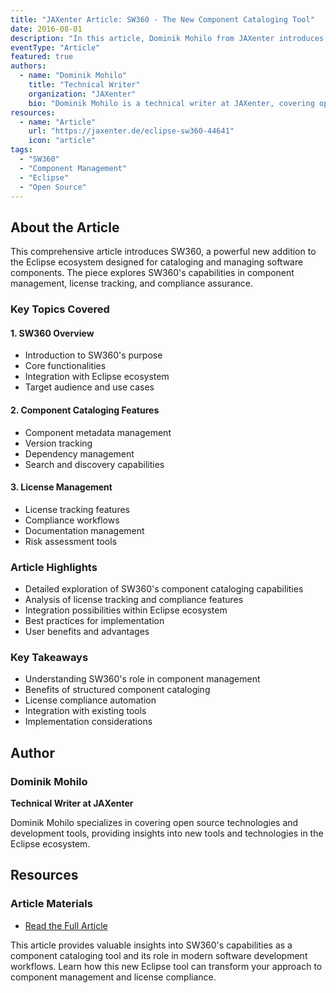 ```yaml
---
title: "JAXenter Article: SW360 - The New Component Cataloging Tool"
date: 2016-08-01
description: "In this article, Dominik Mohilo from JAXenter introduces SW360, a new cataloging tool for software components within the Eclipse ecosystem. The article explores how SW360 can help manage software components, track licenses, and ensure compliance across software development projects."
eventType: "Article"
featured: true
authors:
  - name: "Dominik Mohilo"
    title: "Technical Writer"
    organization: "JAXenter"
    bio: "Dominik Mohilo is a technical writer at JAXenter, covering open source technologies and development tools."
resources:
  - name: "Article"
    url: "https://jaxenter.de/eclipse-sw360-44641"
    icon: "article"
tags:
  - "SW360"
  - "Component Management"
  - "Eclipse"
  - "Open Source"
---
```


## About the Article

This comprehensive article introduces SW360, a powerful new addition to the Eclipse ecosystem designed for cataloging and managing software components. The piece explores SW360's capabilities in component management, license tracking, and compliance assurance.

### Key Topics Covered

#### 1. SW360 Overview
- Introduction to SW360's purpose
- Core functionalities
- Integration with Eclipse ecosystem
- Target audience and use cases

#### 2. Component Cataloging Features
- Component metadata management
- Version tracking
- Dependency management
- Search and discovery capabilities

#### 3. License Management
- License tracking features
- Compliance workflows
- Documentation management
- Risk assessment tools

### Article Highlights

- Detailed exploration of SW360's component cataloging capabilities
- Analysis of license tracking and compliance features
- Integration possibilities within Eclipse ecosystem
- Best practices for implementation
- User benefits and advantages

### Key Takeaways
- Understanding SW360's role in component management
- Benefits of structured component cataloging
- License compliance automation
- Integration with existing tools
- Implementation considerations

## Author

### Dominik Mohilo
**Technical Writer at JAXenter**

Dominik Mohilo specializes in covering open source technologies and development tools, providing insights into new tools and technologies in the Eclipse ecosystem.

## Resources

### Article Materials
- [Read the Full Article](https://jaxenter.de/eclipse-sw360-44641)

This article provides valuable insights into SW360's capabilities as a component cataloging tool and its role in modern software development workflows. Learn how this new Eclipse tool can transform your approach to component management and license compliance.
